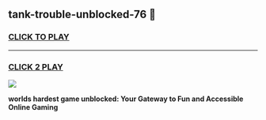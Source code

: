 
## tank-trouble-unblocked-76 👋
<h3>
<a href="https://premium.freeplayer.one?title=tank-trouble-unblocked-76&ref=14F">CLICK TO PLAY</a></h3>
<hr>

<h3>
<a href="https://premium.freeplayer.one?title=tank-trouble-unblocked-76&ref=14F">CLICK 2 PLAY</a>
  
</h3>

<a href="https://premium.freeplayer.one?title=tank-trouble-unblocked-76&ref=12F/"><img src="https://clearcache.store/games.png"></a>


**worlds hardest game unblocked: Your Gateway to Fun and Accessible Online Gaming**
